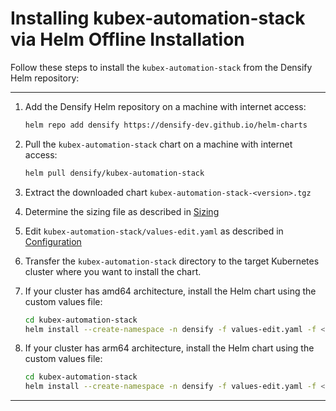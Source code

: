 # Installing kubex-automation-stack via Helm Offline Installation

Follow these steps to install the `kubex-automation-stack` from the Densify Helm repository:

---

1. Add the Densify Helm repository on a machine with internet access:

    ```sh
    helm repo add densify https://densify-dev.github.io/helm-charts
    ```

2. Pull the `kubex-automation-stack` chart on a machine with internet access:

    ```sh
    helm pull densify/kubex-automation-stack
    ```

3. Extract the downloaded chart `kubex-automation-stack-<version>.tgz`

4. Determine the sizing file as described in [Sizing](https://github.com/densify-dev/helm-charts/blob/master/charts/kubex-automation-stack/README.md#Sizing)

5. Edit `kubex-automation-stack/values-edit.yaml` as described in [Configuration](https://github.com/densify-dev/helm-charts/blob/master/charts/kubex-automation-stack/README.md#Configuration)

6. Transfer the `kubex-automation-stack` directory to the target Kubernetes cluster where you want to install the chart.

7. If your cluster has amd64 architecture, install the Helm chart using the custom values file:

    ```sh
    cd kubex-automation-stack
    helm install --create-namespace -n densify -f values-edit.yaml -f <sizing file> kubex .
    ```

8. If your cluster has arm64 architecture, install the Helm chart using the custom values file:

    ```sh
    cd kubex-automation-stack
    helm install --create-namespace -n densify -f values-edit.yaml -f <sizing file> -f values-arm64.yaml kubex .
    ```

---

